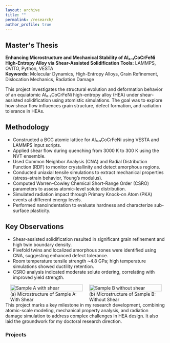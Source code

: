 ```yaml
---
layout: archive
title: ""
permalink: /research/
author_profile: true
---
```

## Master's Thesis
**Enhancing Microstructure and Mechanical Stability of Al₀.₃CoCrFeNi High-Entropy Alloy via Shear-Assisted Solidification**
**Tools:** LAMMPS, OVITO, Python, VESTA  
**Keywords:** Molecular Dynamics, High-Entropy Alloys, Grain Refinement, Dislocation Mechanics, Radiation Damage

This project investigates the structural evolution and deformation behavior of an equiatomic Al₀.₃CoCrFeNi high-entropy alloy (HEA) under shear-assisted solidification using atomistic simulations. The goal was to explore how shear flow influences grain structure, defect formation, and radiation tolerance in HEAs. 
## Methodology
- Constructed a BCC atomic lattice for Al₀.₃CoCrFeNi using VESTA and LAMMPS input scripts.  
- Applied shear flow during quenching from 3000 K to 300 K using the NVT ensemble.  
- Used Common Neighbor Analysis (CNA) and Radial Distribution Function (RDF) to monitor crystallinity and detect amorphous regions.  
- Conducted uniaxial tensile simulations to extract mechanical properties (stress–strain behavior, Young’s modulus).  
- Computed Warren–Cowley Chemical Short-Range Order (CSRO) parameters to assess atomic-level solute distribution.  
- Simulated radiation impact through Primary Knock-on Atom (PKA) events at different energy levels.  
- Performed nanoindentation to evaluate hardness and characterize sub-surface plasticity. 

## Key Observations 
- Shear-assisted solidification resulted in significant grain refinement and high twin boundary density.  
- Fivefold twins and localized amorphous zones were identified using CNA, suggesting enhanced defect tolerance.  
- Room temperature tensile strength ~4.8 GPa; high temperature simulations showed ductility retention.  
- CSRO analysis indicated moderate solute ordering, correlating with improved yield strength.  
<!-- <img src="{{ site.baseurl }}/assets/images/Slide2.PNG" alt="Description" width="500"/> 
<img src="{{ site.baseurl }}/assets/images/Slide3.PNG" alt="Description" width="500"/> -->
<div style="display: flex; gap: 20px; flex-wrap: wrap; justify-content: center; align-items: flex-start;">

  <figure style="width: 45%; margin: 0;">
    <img src="{{ site.baseurl }}/assets/images/sampleA.PNG" alt="Sample A with shear" style="width: 100%;">
    <figcaption class="center-caption">(a) Microstructure of Sample A: With Shear</figcaption>
  </figure>

  <figure style="width: 45%; margin: 0;">
    <img src="{{ site.baseurl }}/assets/images/sampleB.PNG" alt="Sample B without shear" style="width: 100%;">
    <figcaption class="center-caption">(b) Microstructure of Sample B: Without Shear</figcaption>
  </figure>

</div>
This project marks a key milestone in my research development, combining atomic-scale modeling, mechanical property analysis, and radiation damage simulation to address complex challenges in HEA design. It also laid the groundwork for my doctoral research direction.

### Projects
